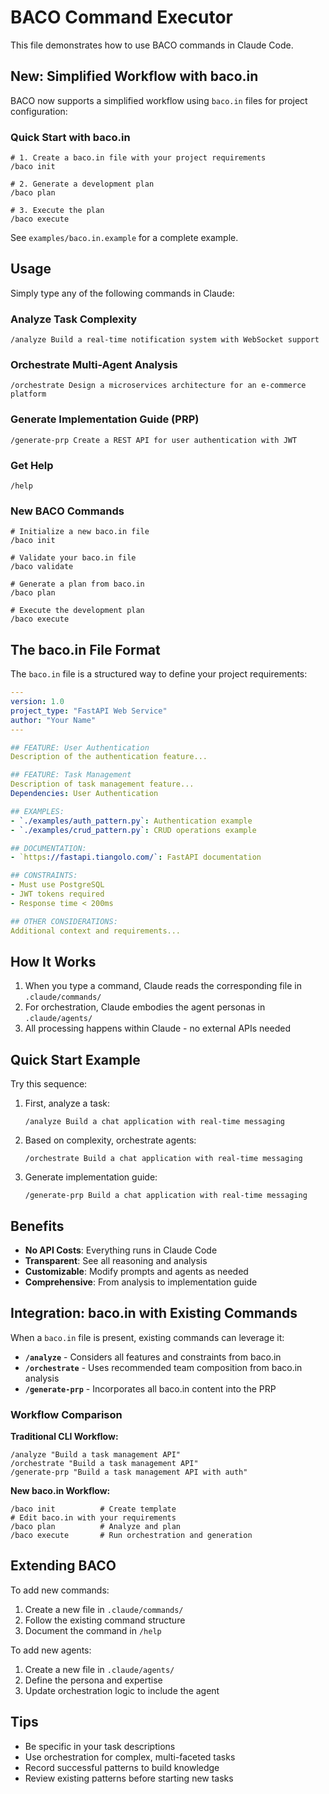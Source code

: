 # BACO Command Executor

This file demonstrates how to use BACO commands in Claude Code.

## New: Simplified Workflow with baco.in

BACO now supports a simplified workflow using `baco.in` files for project configuration:

### Quick Start with baco.in
```
# 1. Create a baco.in file with your project requirements
/baco init

# 2. Generate a development plan
/baco plan

# 3. Execute the plan
/baco execute
```

See `examples/baco.in.example` for a complete example.

## Usage

Simply type any of the following commands in Claude:

### Analyze Task Complexity
```
/analyze Build a real-time notification system with WebSocket support
```

### Orchestrate Multi-Agent Analysis
```
/orchestrate Design a microservices architecture for an e-commerce platform
```

### Generate Implementation Guide (PRP)
```
/generate-prp Create a REST API for user authentication with JWT
```

### Get Help
```
/help
```

### New BACO Commands
```
# Initialize a new baco.in file
/baco init

# Validate your baco.in file
/baco validate

# Generate a plan from baco.in
/baco plan

# Execute the development plan
/baco execute
```

## The baco.in File Format

The `baco.in` file is a structured way to define your project requirements:

```yaml
---
version: 1.0
project_type: "FastAPI Web Service"
author: "Your Name"
---

## FEATURE: User Authentication
Description of the authentication feature...

## FEATURE: Task Management
Description of task management feature...
Dependencies: User Authentication

## EXAMPLES:
- `./examples/auth_pattern.py`: Authentication example
- `./examples/crud_pattern.py`: CRUD operations example

## DOCUMENTATION:
- `https://fastapi.tiangolo.com/`: FastAPI documentation

## CONSTRAINTS:
- Must use PostgreSQL
- JWT tokens required
- Response time < 200ms

## OTHER CONSIDERATIONS:
Additional context and requirements...
```

## How It Works

1. When you type a command, Claude reads the corresponding file in `.claude/commands/`
2. For orchestration, Claude embodies the agent personas in `.claude/agents/`
3. All processing happens within Claude - no external APIs needed

## Quick Start Example

Try this sequence:

1. First, analyze a task:
   ```
   /analyze Build a chat application with real-time messaging
   ```

2. Based on complexity, orchestrate agents:
   ```
   /orchestrate Build a chat application with real-time messaging
   ```

3. Generate implementation guide:
   ```
   /generate-prp Build a chat application with real-time messaging
   ```

## Benefits

- **No API Costs**: Everything runs in Claude Code
- **Transparent**: See all reasoning and analysis
- **Customizable**: Modify prompts and agents as needed
- **Comprehensive**: From analysis to implementation guide

## Integration: baco.in with Existing Commands

When a `baco.in` file is present, existing commands can leverage it:

- **`/analyze`** - Considers all features and constraints from baco.in
- **`/orchestrate`** - Uses recommended team composition from baco.in analysis
- **`/generate-prp`** - Incorporates all baco.in content into the PRP

### Workflow Comparison

**Traditional CLI Workflow:**
```
/analyze "Build a task management API"
/orchestrate "Build a task management API"
/generate-prp "Build a task management API with auth"
```

**New baco.in Workflow:**
```
/baco init          # Create template
# Edit baco.in with your requirements
/baco plan          # Analyze and plan
/baco execute       # Run orchestration and generation
```

## Extending BACO

To add new commands:
1. Create a new file in `.claude/commands/`
2. Follow the existing command structure
3. Document the command in `/help`

To add new agents:
1. Create a new file in `.claude/agents/`
2. Define the persona and expertise
3. Update orchestration logic to include the agent

## Tips

- Be specific in your task descriptions
- Use orchestration for complex, multi-faceted tasks
- Record successful patterns to build knowledge
- Review existing patterns before starting new tasks
